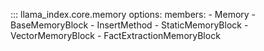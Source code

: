 ::: llama_index.core.memory
    options:
      members:
        - Memory
        - BaseMemoryBlock
        - InsertMethod
        - StaticMemoryBlock
        - VectorMemoryBlock
        - FactExtractionMemoryBlock
